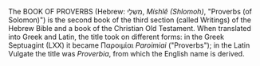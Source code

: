 The BOOK OF PROVERBS (Hebrew: מִשְלֵי, _Míshlê (Shlomoh)_, "Proverbs (of Solomon)") is the second book of the third section (called Writings) of the Hebrew Bible and a book of the Christian Old Testament. When translated into Greek and Latin, the title took on different forms: in the Greek Septuagint (LXX) it became Παροιμίαι _Paroimiai_ ("Proverbs"); in the Latin Vulgate the title was _Proverbia_, from which the English name is derived.
